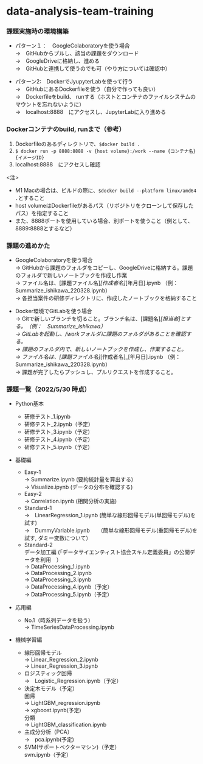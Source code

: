 # data-analysis-team-training


### 課題実施時の環境構築

- パターン１：　GoogleColaboratoryを使う場合 \
  ->　GitHubからプルし、該当の課題をダウンロード \
  ->　GoogleDriveに格納し、進める \
  ->　GitHubと連携して使うのでも可（やり方については確認中）


- パターン2:　DockerでJyupyterLabを使って行う \
  ->　GitHubにあるDockerfileを使う（自分で作っても良い） \
  ->　Dockerfileをbuild、 runする（ホストとコンテナのファイルシステムのマウントを忘れないように） \
  ->　localhost:8888　にアクセスし、JupyterLabに入り進める


### Dockerコンテナのbuild, runまで（参考）
1.  Dockerfileのあるディレクトリで、``` $docker build . ```
2.  ``` $ docker run -p 8888:8888 -v {host volume}:/work --name {コンテナ名} {イメージID} ```
3.  localhost:8888　にアクセスし確認

<注> 
- M1 Macの場合は、ビルドの際に、``` $docker build --platform linux/amd64 . ```とすること
- host volumeはDockerfileがあるパス（リポジトリをクローンして保存したパス）を指定すること
- また、8888ポートを使用している場合、別ポートを使うこと（例として、8889:8888とするなど）


### 課題の進めかた

- GoogleColaboratoryを使う場合 \
  -> GitHubから課題のフォルダをコピーし、GoogleDriveに格納する。課題のフォルダで新しいノートブックを作成し作業　\
  -> ファイル名は、[課題ファイル名]_[作成者名]_[年月日].ipynb （例：　Summarize_ishikawa_220328.ipynb）　\
  -> 各担当案件の研修ディレクトリに、作成したノートブックを格納すること

- Docker環境でGitLabを使う場合 \
  -> Gitで新しいブランチを切ること。ブランチ名は、[課題名]_[担当者]とする。　（例：　Summarize_ishikawa）　\
  -> GitLabを起動し、/workフォルダに課題のフォルダがあることを確認する。　\
  -> 課題のフォルダ内で、新しいノートブックを作成し、作業すること。　\
  -> ファイル名は、[課題ファイル名]_[作成者名]_[年月日].ipynb （例：　Summarize_ishikawa_220328.ipynb）　\
  -> 課題が完了したらプッシュし、プルリクエストを作成すること。


### 課題一覧（2022/5/30 時点）

- Python基本
  - 研修テスト_1.ipynb
  - 研修テスト_2.ipynb（予定）
  - 研修テスト_3.ipynb（予定）
  - 研修テスト_4.ipynb（予定）
  - 研修テスト_5.ipynb（予定）

- 基礎編
  - Easy-1 \
    -> Summarize.ipynb (要約統計量を算出する)\
    -> Visualize.ipynb (データの分布を確認する)
  - Easy-2 \
    -> Correlation.ipynb (相関分析の実施)
  - Standard-1 \
    ->　LinearRegression_1.ipynb (簡単な線形回帰モデル(単回帰モデル)を試す) \
    ->　DummyVariable.ipynb　　（簡単な線形回帰モデル(重回帰モデル)を試す, ダミー変数について）
  - Standard-2 \
    データ加工編 (「データサイエンティスト協会スキル定義委員」の公開データを利用　）　\
      -> DataProcessing_1.ipynb \
      -> DataProcessing_2.ipynb \
      -> DataProcessing_3.ipynb \
      -> DataProcessing_4.ipynb（予定） \
      -> DataProcessing_5.ipynb（予定）

- 応用編
  - No.1（時系列データを扱う）　\
    -> TimeSeriesDataProcessing.ipynb

- 機械学習編
  - 線形回帰モデル \
    -> Linear_Regression_2.ipynb \
    -> Linear_Regression_3.ipynb
  - ロジスティック回帰 \
    ->　Logistic_Regression.ipynb（予定）
  - 決定木モデル（予定）\
    回帰　\
      -> LightGBM_regression.ipynb \
      -> xgboost.ipynb(予定)　\
    分類　\
      -> LightGBM_classification.ipynb
  - 主成分分析（PCA）\
    ->　pca.ipynb(予定)
  - SVM(サポートベクターマシン)（予定）\
      svm.ipynb（予定）
